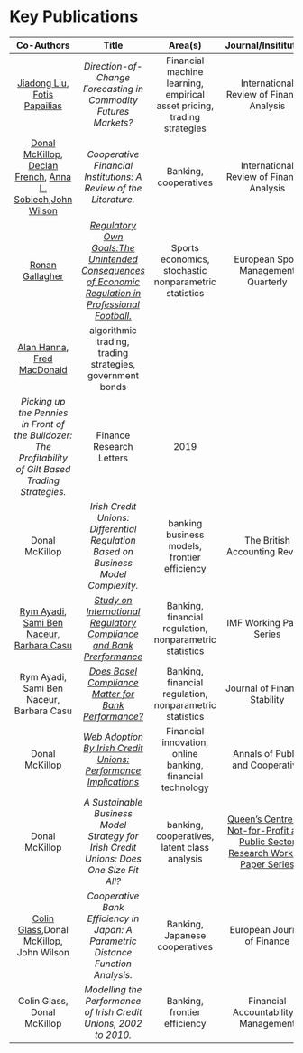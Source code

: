 # Key Publications

|**Co-Authors**|**Title**|**Area(s)**|**Journal/Insititution**|**Date**|	
|:---:|:---:|:---:|:---:|:---:|
|[Jiadong Liu](https://pure.qub.ac.uk/en/persons/jiadong-liu), [Fotis Papailias](https://www.kcl.ac.uk/people/fotis-papailias)|*Direction-of-Change Forecasting in Commodity Futures Markets?*|Financial machine learning, empirical asset pricing, trading strategies|International Review of Financial Analysis|2021|
|[Donal McKillop](https://pure.qub.ac.uk/en/persons/donal-mckillop), [Declan French](https://pure.qub.ac.uk/en/persons/declan-french), [Anna L. Sobiech](https://risweb.st-andrews.ac.uk/portal/en/persons/anna-lucia-sobiech),[John Wilson](https://www.st-andrews.ac.uk/management/people/jsw7)|*Cooperative Financial Institutions: A Review of the Literature.*|Banking, cooperatives| International Review of Financial Analysis|2020|
|[Ronan Gallagher](https://www.business-school.ed.ac.uk/staff/ronan-gallagher)|[*Regulatory Own Goals:The Unintended Consequences of Economic Regulation in Professional Football.*](https://doi.org/10.1080/16184742.2019.1588344)|Sports economics, stochastic nonparametric statistics|European Sport Management Quarterly|2020|
|[Alan Hanna](https://pure.qub.ac.uk/en/persons/alan-hanna), [Fred MacDonald](https://www.linkedin.com/in/fred-macdonald-b752793a/?originalSubdomain=uk)|algorithmic trading, trading strategies, government bonds|
|*Picking up the Pennies in Front of the Bulldozer: The Profitability of Gilt Based Trading Strategies.* |Finance Research Letters|2019|
|Donal McKillop|*Irish Credit Unions: Differential Regulation Based on Business Model Complexity.*|banking business models, frontier efficiency| The British Accounting Review|2017|
|[Rym Ayadi](https://rymayadi.com), [Sami Ben Naceur](https://www.linkedin.com/in/sami-ben-naceur-18923130), [Barbara Casu](https://www.cass.city.ac.uk/faculties-and-research/experts/barbara-casu)|[*Study on International Regulatory Compliance and Bank Prerformance*](http://www.imf.org/external/pubs/ft/wp/2015/wp15100.pdf)|Banking, financial regulation, nonparametric statistics|IMF Working Paper Series|2016|
|Rym Ayadi, Sami Ben Naceur, Barbara Casu|[*Does Basel Compliance Matter for Bank Performance?*](https://doi.org/10.1016/j.jfs.2015.12.007)|Banking, financial regulation, nonparametric statistics|Journal of Financial Stability|2016|
|Donal McKillop|[*Web Adoption By Irish Credit Unions: Performance Implications*](http://onlinelibrary.wiley.com/doi/10.1111/apce.12057/full)|Financial innovation, online banking, financial technology| Annals of Public and Cooperative|2015|
|Donal McKillop|*A Sustainable Business Model Strategy for Irish Credit Unions: Does One Size Fit All?*|banking, cooperatives, latent class analysis|[Queen’s Centre for Not-for-Profit and Public Sector Research Working Paper Series](https://doi.org/10.2139/ssrn.2667505)|2015|
|[Colin Glass](https://privpapers.ssrn.com/sol3/cf_dev/AbsByAuth.cfm?per_id=248712),Donal McKillop, John Wilson|*Cooperative Bank Efficiency in Japan: A Parametric Distance Function Analysis.*|Banking, Japanese cooperatives|European Journal of Finance|2014|
|Colin Glass, Donal McKillop|*Modelling the Performance of Irish Credit Unions, 2002 to 2010.*| Banking, frontier efficiency|Financial Accountability & Management|2014|
